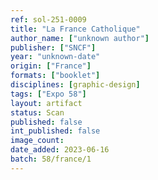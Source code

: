 ```yaml
---
ref: sol-251-0009
title: "La France Catholique"
author_name: ["unknown author"]
publisher: ["SNCF"]
year: "unknown-date"
origin: ["France"]
formats: ["booklet"]
disciplines: [graphic-design]
tags: ["Expo 58"]
layout: artifact
status: Scan
published: false
int_published: false
image_count:
date_added: 2023-06-16
batch: 58/france/1
---
```

